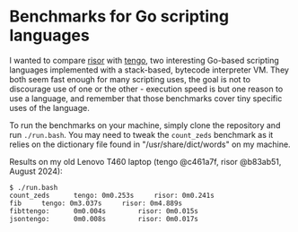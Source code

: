 # Benchmarks for Go scripting languages

I wanted to compare [risor](https://github.com/risor-io/risor) with [tengo](https://github.com/d5/tengo), two interesting Go-based scripting languages implemented with a stack-based, bytecode interpreter VM. They both seem fast enough for many scripting uses, the goal is not to discourage use of one or the other - execution speed is but one reason to use a language, and remember that those benchmarks cover tiny specific uses of the language.

To run the benchmarks on your machine, simply clone the repository and run `./run.bash`. You may need to tweak the `count_zeds` benchmark as it relies on the dictionary file found in "/usr/share/dict/words" on my machine.

Results on my old Lenovo T460 laptop (tengo @c461a7f, risor @b83ab51, August 2024):

```
$ ./run.bash
count_zeds		tengo: 0m0.253s		risor: 0m0.241s
fib		tengo: 0m3.037s		risor: 0m4.889s
fibttengo:		0m0.004s		risor: 0m0.015s
jsontengo:		0m0.008s		risor: 0m0.017s
```
